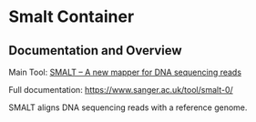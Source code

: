# Smalt Container

## Documentation and Overview

Main Tool: [SMALT – A new mapper for DNA sequencing reads](https://www.researchgate.net/publication/266155341_SMALT_-_A_new_mapper_for_DNA_sequencing_reads)

Full documentation: https://www.sanger.ac.uk/tool/smalt-0/ 

SMALT aligns DNA sequencing reads with a reference genome.



